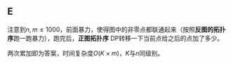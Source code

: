## E

注意到$n,m\leq 1000$，前面暴力，使得图中的非零点都联通起来（按照**反图的拓扑序**跑一跑暴力），跑完后，**正图拓扑序** DP转移一下当前点给之后的点加了多少。

两次累加即为答案，时间复杂度$O(K \times m)$，$K$与$n$同级别。

